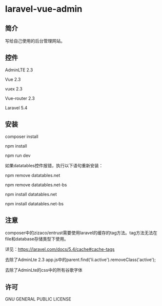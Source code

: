 # laravel-vue-admin

## 简介
写给自己使用的后台管理网站。

## 控件
AdminLTE 2.3

Vue 2.3

vuex 2.3

Vue-router 2.3

Laravel 5.4

## 安装
composer install

npm install

npm run dev

如果datatables控件报错，执行以下语句重新安装：

npm remove datatables.net

npm remove datatables.net-bs

npm install datatables.net

npm install datatables.net-bs

## 注意
composer中的zizaco/entrust需要使用laravel的缓存的tag方法。tag方法无法在file和database存储类型下使用。

详见：https://laravel.com/docs/5.4/cache#cache-tags

去除了AdminLte 2.3 app.js中的parent.find('li.active').removeClass('active');

去除了AdminLte的css中的所有谷歌字体
## 许可
GNU GENERAL PUBLIC LICENSE
